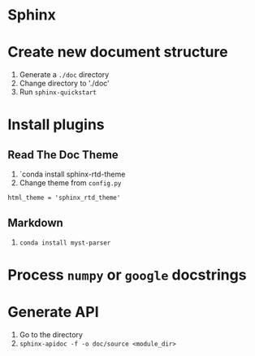 # Sphinx

# Create new document structure
1. Generate a `./doc` directory
2. Change directory to './doc'
3. Run `sphinx-quickstart`

# Install plugins
## Read The Doc Theme
1. `conda install sphinx-rtd-theme
2. Change theme from `config.py`
```
html_theme = 'sphinx_rtd_theme'
```

## Markdown 
1. `conda install myst-parser`



# Process `numpy` or `google` docstrings


# Generate API 
1. Go to the <root> directory
2. `sphinx-apidoc -f -o doc/source <module_dir>`
